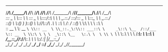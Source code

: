 ________   ______    ________   ______   ___   ___       ________    ______  ________   ______    ________     
/_______/\ /_____/\  /_______/\ /_____/\ /__/\ /__/\     /_______/\  /_____/\/_______/\ /_____/\  /_______/\    
\::: _  \ \\:::_ \ \ \::: _  \ \\::::_\/_\::\ \\  \ \    \__.::._\/  \:::__\/\::: _  \ \\:::_ \ \ \__.::._\/    
\::(_)  \ \\:(_) ) )_\::(_)  \ \\:\/___/\\::\/_\ .\ \      \::\ \      /: /  \::(_)  \ \\:\ \ \ \   \::\ \     
 \:: __  \ \\: __ `\ \\:: __  \ \\_::._\:\\:: ___::\ \     _\::\ \__  /::/___ \:: __  \ \\:\ \ \ \  _\::\ \__  
  \:.\ \  \ \\ \ `\ \ \\:.\ \  \ \ /____\:\\: \ \\::\ \   /__\::\__/\/_:/____/\\:.\ \  \ \\:\/.:| |/__\::\__/\
   \__\/\__\/ \_\/ \_\/ \__\/\__\/ \_____\/ \__\/ \::\/   \________\/\_______\/ \__\/\__\/ \____/_/\________\/
